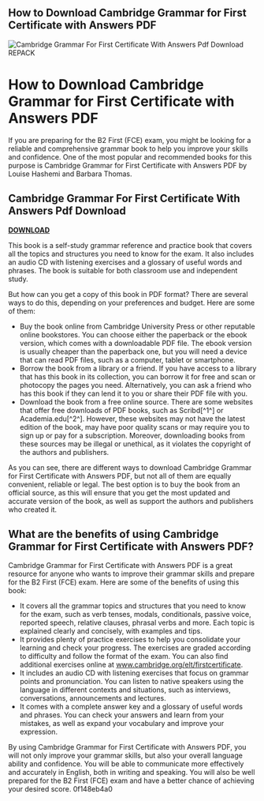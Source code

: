## How to Download Cambridge Grammar for First Certificate with Answers PDF

 
![Cambridge Grammar For First Certificate With Answers Pdf Download REPACK](https://encrypted-tbn2.gstatic.com/images?q=tbn:ANd9GcR-385C0M3Ze6K_cjxxR5JamjVUN759YDf02djs0NxA5GwYx6tYQwC2J4GF)

 
# How to Download Cambridge Grammar for First Certificate with Answers PDF
 
If you are preparing for the B2 First (FCE) exam, you might be looking for a reliable and comprehensive grammar book to help you improve your skills and confidence. One of the most popular and recommended books for this purpose is Cambridge Grammar for First Certificate with Answers PDF by Louise Hashemi and Barbara Thomas.
 
## Cambridge Grammar For First Certificate With Answers Pdf Download


[**DOWNLOAD**](https://www.google.com/url?q=https%3A%2F%2Furllio.com%2F2tK4m0&sa=D&sntz=1&usg=AOvVaw2wJCVRGaTDNwIFn2Hjhby5)

 
This book is a self-study grammar reference and practice book that covers all the topics and structures you need to know for the exam. It also includes an audio CD with listening exercises and a glossary of useful words and phrases. The book is suitable for both classroom use and independent study.
 
But how can you get a copy of this book in PDF format? There are several ways to do this, depending on your preferences and budget. Here are some of them:
 
- Buy the book online from Cambridge University Press or other reputable online bookstores. You can choose either the paperback or the ebook version, which comes with a downloadable PDF file. The ebook version is usually cheaper than the paperback one, but you will need a device that can read PDF files, such as a computer, tablet or smartphone.
- Borrow the book from a library or a friend. If you have access to a library that has this book in its collection, you can borrow it for free and scan or photocopy the pages you need. Alternatively, you can ask a friend who has this book if they can lend it to you or share their PDF file with you.
- Download the book from a free online source. There are some websites that offer free downloads of PDF books, such as Scribd[^1^] or Academia.edu[^2^]. However, these websites may not have the latest edition of the book, may have poor quality scans or may require you to sign up or pay for a subscription. Moreover, downloading books from these sources may be illegal or unethical, as it violates the copyright of the authors and publishers.

As you can see, there are different ways to download Cambridge Grammar for First Certificate with Answers PDF, but not all of them are equally convenient, reliable or legal. The best option is to buy the book from an official source, as this will ensure that you get the most updated and accurate version of the book, as well as support the authors and publishers who created it.
  
## What are the benefits of using Cambridge Grammar for First Certificate with Answers PDF?
 
Cambridge Grammar for First Certificate with Answers PDF is a great resource for anyone who wants to improve their grammar skills and prepare for the B2 First (FCE) exam. Here are some of the benefits of using this book:

- It covers all the grammar topics and structures that you need to know for the exam, such as verb tenses, modals, conditionals, passive voice, reported speech, relative clauses, phrasal verbs and more. Each topic is explained clearly and concisely, with examples and tips.
- It provides plenty of practice exercises to help you consolidate your learning and check your progress. The exercises are graded according to difficulty and follow the format of the exam. You can also find additional exercises online at www.cambridge.org/elt/firstcertificate.
- It includes an audio CD with listening exercises that focus on grammar points and pronunciation. You can listen to native speakers using the language in different contexts and situations, such as interviews, conversations, announcements and lectures.
- It comes with a complete answer key and a glossary of useful words and phrases. You can check your answers and learn from your mistakes, as well as expand your vocabulary and improve your expression.

By using Cambridge Grammar for First Certificate with Answers PDF, you will not only improve your grammar skills, but also your overall language ability and confidence. You will be able to communicate more effectively and accurately in English, both in writing and speaking. You will also be well prepared for the B2 First (FCE) exam and have a better chance of achieving your desired score.
 0f148eb4a0
